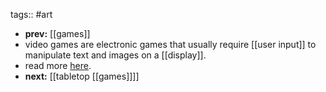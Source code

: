 tags:: #art
- **prev:** [[games]]
- video games are electronic games that usually require [[user input]] to manipulate text and images on a [[display]].
- read more [here](https://en.wikipedia.org/wiki/Video_game).
- **next:** [[tabletop [[games]]]]